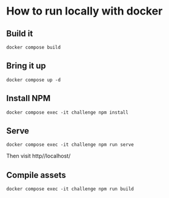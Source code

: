 # How to run locally with docker

## Build it

```
docker compose build
```

## Bring it up

```
docker compose up -d
```

## Install NPM

```
docker compose exec -it challenge npm install
```


## Serve

```
docker compose exec -it challenge npm run serve
```

Then visit http//localhost/


## Compile assets

```
docker compose exec -it challenge npm run build
```